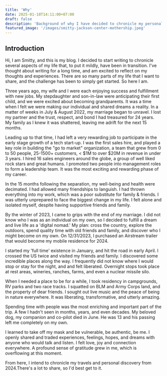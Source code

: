 ```yaml
---
title: 'Why'
date: 2025-01-18T14:11:00+07:00
draft: false
description: 'Background of why I have decided to chronicle my personal journey(s) in 2022-2024'
featured_image: '/images/smitty-jackson-center-mothership.jpeg'
---
```

## Introduction

Hi, I am Smitty, and this is my blog. I decided to start writing to chronicle several aspects of my life that, to put it mildly, have been in transition. I've thought about writing for a long time, and am excited to reflect on my thoughts and experiences. There are so many parts of my life that I want to share, and the challenge has been to simply get started. So here I am. 

Three years ago, my wife and I were each enjoying success and fulfillment with new jobs. My stepdaughter and son-in-law were anticipating their first child, and we were excited about becoming grandparents. It was a time when I felt we were making our individual and shared dreams a reality. In a matter of weeks in July & August 2022, my marriage began to unravel. I lost my partner and the trust, respect, and bond I had treasured for 24 years. My family as I knew it was shattered, leaving me adrift for the next 15 months. 

Leading up to that time, I had left a very rewarding job to participate in the early stage growth of a tech start-up. I was the first sales hire, and played a key role in building the "go to market" organization, a team that grew from 0 to 50 people, 25-1500+ customers, < $1M to over $20M in revenue in under 3 years. I hired 16 sales engineers around the globe, a group of well liked rock stars and great humans. I promoted two people into management roles to form a leadership team. It was the most exciting and rewarding phase of my career. 

In the 15 months following the separation, my well-being and health were decimated. I had allowed many friendships to languish. I had thrown everything into my work, which was a poor substitute for family & friends. I was utterly unprepared to face the biggest change in my life. I felt alone and isolated myself, despite having supportive friends and family. 

By the winter of 2023, I came to grips with the end of my marriage. I did not know who I was as an individual on my own, so I decided to fulfill a dream and live life as a 'digital nomad.' My plan: cross the country, explore the outdoors, spend quality time with old friends and family, and discover who I might become on my own. On 12/31/2023, I purchased an Airstream trailer that would become my mobile residence for 2024. 

I started my 'full time' existence in January, and hit the road in early April. I crossed the US twice and visited my friends and family. I discovered some incredible places along the way. I frequently did not know where I would stop or stay for the night, and and felt liberated. Overnight stops took place at rest areas, wineries, ranches, farms, and even a nuclear missile silo. 

When I needed a place to be for a while, I took residency in campgrounds, RV parks and two race tracks. I squatted on BLM and Army Corps land, and the property of dear friends. I sought out live music and the peace of being in nature everywhere. It was liberating, transformative, and utterly amazing. 

Spending time with people was the most enriching and important part of the trip. A few I hadn't seen in months, years, and even decades. My beloved dog, my companion and co-pilot died in June. He was 13 and his passing left me completely on my own. 

I learned to take off my mask and be vulnerable, be authentic, be me. I openly shared and traded experiences, feelings, hopes, and dreams with anyone who would talk and listen. I felt love, joy and connection everywhere. A profound sense of gratitude grew in me, which is overflowing at this moment. 

From here, I intend to chronicle my travels and personal discovery from 2024.There's a lot to share, so I'd best get to it. 